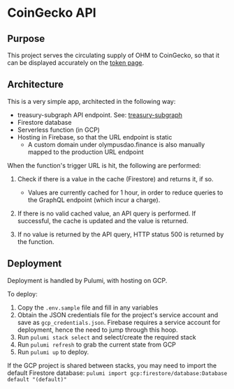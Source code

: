 # CoinGecko API

## Purpose

This project serves the circulating supply of OHM to CoinGecko, so that it can be displayed accurately on the [token page](https://www.coingecko.com/en/coins/olympus).

## Architecture

This is a very simple app, architected in the following way:

- treasury-subgraph API endpoint. See: [treasury-subgraph](https://github.com/OlympusDAO/treasury-subgraph)
- Firestore database
- Serverless function (in GCP)
- Hosting in Firebase, so that the URL endpoint is static
  - A custom domain under olympusdao.finance is also manually mapped to the production URL endpoint

When the function's trigger URL is hit, the following are performed:

1. Check if there is a value in the cache (Firestore) and returns it, if so.

    - Values are currently cached for 1 hour, in order to reduce queries to the GraphQL endpoint (which incur a charge).

1. If there is no valid cached value, an API query is performed. If successful, the cache is updated and the value is returned.
1. If no value is returned by the API query, HTTP status 500 is returned by the function.

## Deployment

Deployment is handled by Pulumi, with hosting on GCP.

To deploy:

1. Copy the `.env.sample` file and fill in any variables
1. Obtain the JSON credentials file for the project's service account and save as `gcp_credentials.json`. Firebase requires a service account for deployment, hence the need to jump through this hoop.
1. Run `pulumi stack select` and select/create the required stack
1. Run `pulumi refresh` to grab the current state from GCP
1. Run `pulumi up` to deploy.

If the GCP project is shared between stacks, you may need to import the default Firestore database: `pulumi import gcp:firestore/database:Database default "(default)"`
